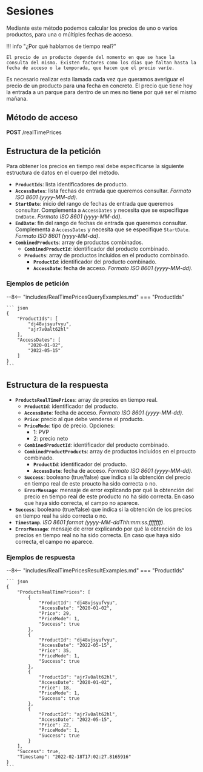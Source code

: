 # Sesiones

Mediante este método podemos calcular los precios de uno o varios productos, para una o múltiples fechas de acceso.

!!! info "¿Por qué hablamos de tiempo real?"

    El precio de un producto depende del momento en que se hace la consulta del mismo. Existen factores como los días que faltan hasta la fecha de acceso o la temporada, que hacen que el precio varíe.

Es necesario realizar esta llamada cada vez que queramos averiguar el precio de un producto para una fecha en concreto. El precio que tiene hoy la entrada a un parque para dentro de un mes no tiene por qué ser el mismo mañana.

## Método de acceso

**POST** /realTimePrices

## Estructura de la petición

Para obtener los precios en tiempo real debe especificarse la siguiente estructura de datos en el cuerpo del método.

- **`ProductIds`**: lista identificadores de producto.
- **`AccessDates`**: lista fechas de entrada que queremos consultar. *Formato ISO 8601 (yyyy-MM-dd)*.
- **`StartDate`**: inicio del rango de fechas de entrada que queremos consultar. Complementa a `AccessDates` y necesita que se especifique `EndDate`. *Formato ISO 8601 (yyyy-MM-dd)*.
- **`EndDate`**: fin del rango de fechas de entrada que queremos consultar. Complementa a `AccessDates` y necesita que se especifique `StartDate`. *Formato ISO 8601 (yyyy-MM-dd)*.
- **`CombinedProducts`**: array de productos combinados.
    - **`CombinedProductId`**: identificador del producto combinado.
    - **`Products`**: array de productos incluidos en el producto combinado.
        - **`ProductId`**: identificador del producto combinado.
        - **`AccessDate`**: fecha de acceso. *Formato ISO 8601 (yyyy-MM-dd)*.

### Ejemplos de petición

--8<-- "includes/RealTimePricesQueryExamples.md"
=== "ProductIds"

    ``` json
    {
        "ProductIds": [
            "dj48vjsyufvyu",
            "ajr7v0alt62hl"
        ],
        "AccessDates": [
            "2020-01-02",
            "2022-05-15"
        ]
    }
    ```

## Estructura de la respuesta

- **`ProductsRealTimePrices`**: array de precios en tiempo real.
    - **`ProductId`**: identificador del producto.
    - **`AccessDate`**: fecha de acceso. *Formato ISO 8601 (yyyy-MM-dd)*.
    - **`Price`**: precio al que debe venderse el producto.
    - **`PriceMode`**: tipo de precio. Opciones:
        - 1: PVP
        - 2: precio neto
    - **`CombinedProductId`**: identificador del producto combinado.
    - **`CombinedProductProducts`**: array de productos incluidos en el proucto combinado.
        - **`ProductId`**: identificador del producto.
        - **`AccessDate`**: fecha de acceso. *Formato ISO 8601 (yyyy-MM-dd)*.
    - **`Success`**: booleano (true/false) que indica si la obtención del precio en tiempo real de este proucto ha sido correcta o no.
    - **`ErrorMessage`**: mensaje de error explicando por qué la obtención del precio en tiempo real de este producto no ha sido correcta. En caso que haya sido correcta, el campo no aparece.
- **`Success`**: booleano (true/false) que indica si la obtención de los precios en tiempo real ha sido correcta o no.
- **`Timestamp`**. *ISO 8601 format (yyyy-MM-ddThh:mm:ss.fffffff)*.
- **`ErrorMessage`**: mensaje de error explicando por qué la obtención de los precios en tiempo real no ha sido correcta. En caso que haya sido correcta, el campo no aparece.

### Ejemplos de respuesta

--8<-- "includes/RealTimePricesResultExamples.md"
=== "ProductIds"

    ``` json
    {
        "ProductsRealTimePrices": [
            {
                "ProductId": "dj48vjsyufvyu",
                "AccessDate": "2020-01-02",
                "Price": 29,
                "PriceMode": 1,
                "Success": true
            },
            {
                "ProductId": "dj48vjsyufvyu",
                "AccessDate": "2022-05-15",
                "Price": 35,
                "PriceMode": 1,
                "Success": true
            },
            {
                "ProductId": "ajr7v0alt62hl",
                "AccessDate": "2020-01-02",
                "Price": 18,
                "PriceMode": 1,
                "Success": true
            },
            {
                "ProductId": "ajr7v0alt62hl",
                "AccessDate": "2022-05-15",
                "Price": 22,
                "PriceMode": 1,
                "Success": true
            }
        ],
        "Success": true,
        "Timestamp": "2022-02-18T17:02:27.8165916"
    }
    ```
